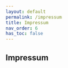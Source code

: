 ```yaml
---
layout: default
permalink: /impressum
title: Impressum
nav_order: 6
has_toc: false
---
```



## Impressum



